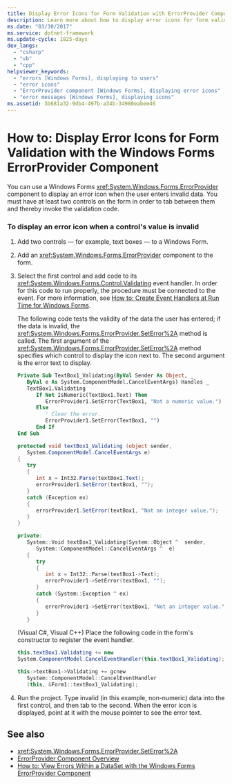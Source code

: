```yaml
---
title: Display Error Icons for Form Validation with ErrorProvider Component
description: Learn more about how to display error icons for form validation with the Windows Forms ErrorProvider component.
ms.date: "03/30/2017"
ms.service: dotnet-framework
ms.update-cycle: 1825-days
dev_langs:
  - "csharp"
  - "vb"
  - "cpp"
helpviewer_keywords:
  - "errors [Windows Forms], displaying to users"
  - "error icons"
  - "ErrorProvider component [Windows Forms], displaying error icons"
  - "error messages [Windows Forms], displaying icons"
ms.assetid: 3b681a32-9db4-497b-a34b-34980eabee46
---
```

# How to: Display Error Icons for Form Validation with the Windows Forms ErrorProvider Component

You can use a Windows Forms <xref:System.Windows.Forms.ErrorProvider> component to display an error icon when the user enters invalid data. You must have at least two controls on the form in order to tab between them and thereby invoke the validation code.

### To display an error icon when a control's value is invalid

1. Add two controls — for example, text boxes — to a Windows Form.

2. Add an <xref:System.Windows.Forms.ErrorProvider> component to the form.

3. Select the first control and add code to its <xref:System.Windows.Forms.Control.Validating> event handler. In order for this code to run properly, the procedure must be connected to the event. For more information, see [How to: Create Event Handlers at Run Time for Windows Forms](how-to-add-an-event-handler.md#handle-an-event-at-runtime).

     The following code tests the validity of the data the user has entered; if the data is invalid, the <xref:System.Windows.Forms.ErrorProvider.SetError%2A> method is called. The first argument of the <xref:System.Windows.Forms.ErrorProvider.SetError%2A> method specifies which control to display the icon next to. The second argument is the error text to display.

    ```vb
    Private Sub TextBox1_Validating(ByVal Sender As Object, _
       ByVal e As System.ComponentModel.CancelEventArgs) Handles _
       TextBox1.Validating
          If Not IsNumeric(TextBox1.Text) Then
             ErrorProvider1.SetError(TextBox1, "Not a numeric value.")
          Else
             ' Clear the error.
             ErrorProvider1.SetError(TextBox1, "")
          End If
    End Sub
    ```

    ```csharp
    protected void textBox1_Validating (object sender,
       System.ComponentModel.CancelEventArgs e)
    {
       try
       {
          int x = Int32.Parse(textBox1.Text);
          errorProvider1.SetError(textBox1, "");
       }
       catch (Exception ex)
       {
          errorProvider1.SetError(textBox1, "Not an integer value.");
       }
    }
    ```

    ```cpp
    private:
       System::Void textBox1_Validating(System::Object ^  sender,
          System::ComponentModel::CancelEventArgs ^  e)
       {
          try
          {
             int x = Int32::Parse(textBox1->Text);
             errorProvider1->SetError(textBox1, "");
          }
          catch (System::Exception ^ ex)
          {
             errorProvider1->SetError(textBox1, "Not an integer value.");
          }
       }
    ```

     (Visual C#, Visual C++) Place the following code in the form's constructor to register the event handler.

    ```csharp
    this.textBox1.Validating += new
    System.ComponentModel.CancelEventHandler(this.textBox1_Validating);
    ```

    ```cpp
    this->textBox1->Validating += gcnew
       System::ComponentModel::CancelEventHandler
       (this, &Form1::textBox1_Validating);
    ```

4. Run the project. Type invalid (in this example, non-numeric) data into the first control, and then tab to the second. When the error icon is displayed, point at it with the mouse pointer to see the error text.

## See also

- <xref:System.Windows.Forms.ErrorProvider.SetError%2A>
- [ErrorProvider Component Overview](errorprovider-component-overview-windows-forms.md)
- [How to: View Errors Within a DataSet with the Windows Forms ErrorProvider Component](view-errors-within-a-dataset-with-wf-errorprovider-component.md)
